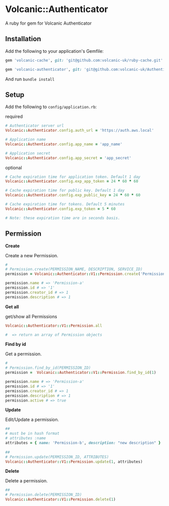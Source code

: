 # Volcanic::Authenticator

A ruby for gem for Volcanic Authenticator

## Installation

Add the following to your application's Gemfile:
```ruby
gem 'volcanic-cache', git: 'git@github.com:volcanic-uk/ruby-cache.git'

gem 'volcanic-authenticator', git: 'git@github.com:volcanic-uk/Authenticator-ruby-gem.git'
```

And run `bundle install`
    
## Setup

Add the following to `config/application.rb`:

required
```ruby
# Authenticator server url
Volcanic::Authenticator.config.auth_url = 'https://auth.aws.local'

# Application name
Volcanic::Authenticator.config.app_name = 'app_name'

# Application secret
Volcanic::Authenticator.config.app_secret = 'app_secret' 
```

optional
```ruby
# Cache expiration time for application token. Default 1 day
Volcanic::Authenticator.config.exp_app_token = 24 * 60 * 60 

# Cache expiration time for public key. Default 1 day
Volcanic::Authenticator.config.exp_public_key = 24 * 60 * 60  

# Cache expiration time for tokens. Default 5 minutes
Volcanic::Authenticator.config.exp_token = 5 * 60 

# Note: these expiration time are in seconds basis.
```

## Permission
**Create**

Create a new Permission.

```ruby
#
# Permission.create(PERMISSION_NAME, DESCRIPTION, SERVICE_ID) 
permission = Volcanic::Authenticator::V1::Permission.create('Permission-a', 'new permission', 1)

permission.name # => 'Permission-a'
permission.id # => '1'
permission.creator_id # => 1
permission.description # => 1

```

**Get all**

get/show all Permissions
```ruby
Volcanic::Authenticator::V1::Permission.all

#  => return an array of Permission objects
```

**Find by id**

Get a permission.
```ruby
#
# Permission.find_by_id(PERMISSION_ID)
permission =  Volcanic::Authenticator::V1::Permission.find_by_id(1)

permission.name # => 'Permission-a'
permission.id # => '1'
permission.creator_id # => 1
permission.description # => 1
permission.active # => true

```

**Update**

Edit/Update a permission.
```ruby
##
# must be in hash format
# attributes :name
attributes = { name: 'Permission-b', description: "new description" }
         
##
# Permission.update(PERMISSION_ID, ATTRIBUTES) 
Volcanic::Authenticator::V1::Permission.update(1, attributes)
```

**Delete**

Delete a permission.
```ruby
##
# Permission.delete(PERMISSION_ID)
Volcanic::Authenticator::V1::Permission.delete(1) 
```